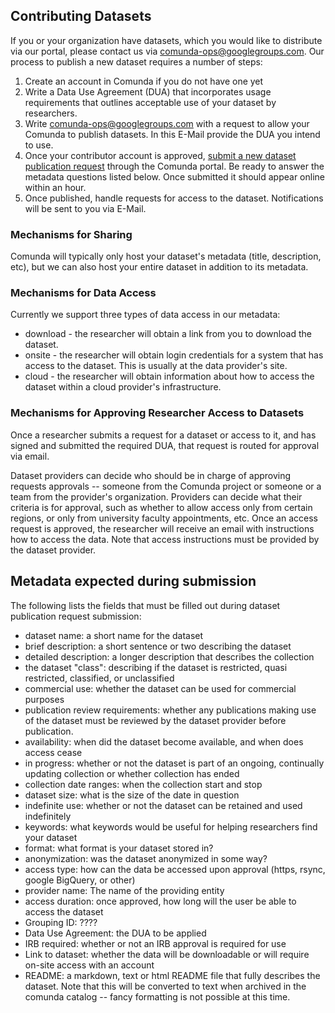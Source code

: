 ## Contributing Datasets

If you or your organization have datasets, which you would like to distribute
via our portal, please contact us via
[comunda-ops@googlegroups.com](mailto:comunda-ops@googlegroups.com).
Our process to publish a new dataset requires a number of steps:

1. Create an account in Comunda if you do not have one yet
2. Write a Data Use Agreement (DUA) that incorporates usage
   requirements that outlines acceptable use of your dataset by
   researchers.
3. Write
   [comunda-ops@googlegroups.com](mailto:comunda-ops@googlegroups.com)
   with a request to allow your Comunda to publish datasets.  In this
   E-Mail provide the DUA you intend to use.
4. Once your contributor account is approved, 
   [submit a new dataset publication request](https://comunda.isi.edu/contributeDatasets)
   through the Comunda portal.  Be ready to answer the metadata questions
   listed below.  Once submitted it should appear online within an hour.
5. Once published, handle requests for access to the dataset.
   Notifications will be sent to you via E-Mail.

### Mechanisms for Sharing

Comunda will typically only host your dataset's metadata (title,
description, etc), but we can also host your entire dataset in
addition to its metadata.

### Mechanisms for Data Access

Currently we support three types of data access in our metadata:

* download - the researcher will obtain a link from you to download
  the dataset.
* onsite - the researcher will obtain login credentials for a system
  that has access to the dataset.  This is usually at the data
  provider's site.
* cloud - the researcher will obtain information about how to access
  the dataset within a cloud provider's infrastructure.

### Mechanisms for Approving Researcher Access to Datasets

Once a researcher submits a request for a dataset or access to it, and
has signed and submitted the required DUA, that request is routed for
approval via email.

Dataset providers can decide who should be in charge of approving
requests approvals -- someone from the Comunda project or someone or a
team from the provider's organization. Providers can decide what their
criteria is for approval, such as whether to allow access only from
certain regions, or only from university faculty appointments, etc.
Once an access request is approved, the researcher will receive an
email with instructions how to access the data.  Note that access
instructions must be provided by the dataset provider.

## Metadata expected during submission

The following lists the fields that must be filled out during dataset
publication request submission:

- dataset name: a short name for the dataset
- brief description: a short sentence or two describing the dataset
- detailed description: a longer description that describes the collection
- the dataset "class": describing if the dataset is restricted, quasi
  restricted, classified, or unclassified
- commercial use: whether the dataset can be used for commercial
  purposes
- publication review requirements: whether any publications making use
  of the dataset must be reviewed by the dataset provider before
  publication.
- availability: when did the dataset become available, and when does
  access cease
- in progress: whether or not the dataset is part of an ongoing,
  continually updating collection or whether collection has ended
- collection date ranges: when the collection start and stop
- dataset size: what is the size of the date in question
- indefinite use: whether or not the dataset can be retained and used
  indefinitely
- keywords: what keywords would be useful for helping researchers find
  your dataset
- format: what format is your dataset stored in?
- anonymization: was the dataset anonymized in some way?
- access type: how can the data be accessed upon approval (https,
  rsync, google BigQuery, or other)
- provider name: The name of the providing entity
- access duration: once approved, how long will the user be able to
  access the dataset
- Grouping ID: ????
- Data Use Agreement: the DUA to be applied
- IRB required: whether or not an IRB approval is required for use
- Link to dataset: whether the data will be downloadable or will
  require on-site access with an account
- README: a markdown, text or html README file that fully describes
  the dataset.  Note that this will be converted to text when archived
  in the comunda catalog -- fancy formatting is not possible at this
  time.


